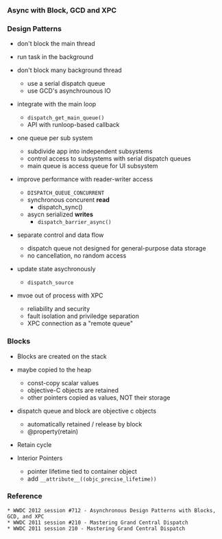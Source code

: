 ### Async with Block, GCD and XPC 


### Design Patterns

* don't block the main thread 
* run task in the background 
* don't block many background thread
    * use a serial dispatch queue 
    * use GCD's asynchrounous IO
* integrate with the main loop 
    * `dispatch_get_main_queue()`
    * API with runloop-based callback
* one queue per sub system 
    * subdivide app into independent subsystems 
    * control access to subsystems with serial dispatch queues
    * main queue is access queue for UI subsystem 
* improve performance with reader-writer access 
    * `DISPATCH_QUEUE_CONCURRENT` 
    * synchronous concurent __read__
        * dispatch_sync()
    * asycn serialized __writes__
        * `dispatch_barrier_async()`
* separate control and data flow  
    * dispatch queue not designed for general-purpose data storage 
    * no cancellation, no random access 
    
* update state asychronously 
    * `dispatch_source`
    
* mvoe out of process with XPC
    * reliability and security 
    * fault isolation and priviledge separation
    * XPC connection as a "remote queue"


### Blocks 
* Blocks are created on the stack
* maybe copied to the heap 
    * const-copy scalar values
    * objective-C objects are retained 
    * other pointers copied as values, NOT their storage

*   dispatch queue and block are objective c objects
    * automatically retained / release by block
    * @property(retain)

* Retain cycle

* Interior Pointers 
     * pointer lifetime tied to container object
     * add `__attribute__((objc_precise_lifetime))`

### Reference 
    * WWDC 2012 session #712 - Asynchronous Design Patterns with Blocks, GCD, and XPC
    * WWDC 2011 session #210 - Mastering Grand Central Dispatch
    * WWDC 2011 session 210 - Mastering Grand Central Dispatch 
    
